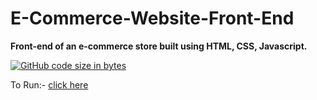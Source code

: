 # E-Commerce-Website-Front-End

**Front-end of an e-commerce store built using HTML, CSS, Javascript.**

[![GitHub code size in bytes](https://img.shields.io/github/languages/code-size/Sranu2109/E-Commerce-Store-Front-End.svg?logo=git&style=social)](https://sranu2109.github.io/E-Commerce-Store-Front-End/)

To Run:- [click here](https://sranu2109.github.io/E-Commerce-Store-Front-End/)
